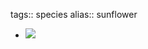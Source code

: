 tags:: species
alias:: sunflower

- ![](https://peach-geographical-bat-397.mypinata.cloud/ipfs/QmQ3BHNLNf8LvnC2d6kNgBpj9C7v7A4vACkBWyD88TaAu5)